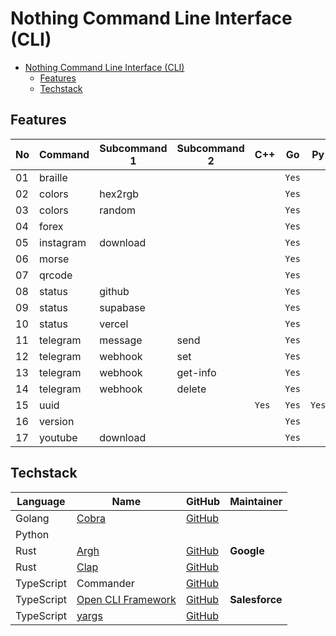 # Nothing Command Line Interface (CLI)

- [Nothing Command Line Interface (CLI)](#nothing-command-line-interface-cli)
  - [Features](#features)
  - [Techstack](#techstack)

## Features

| No  | Command   | Subcommand 1 | Subcommand 2 | C++   | Go    | Py    | Rs    | TS    |
| --- | --------- | ------------ | ------------ | ----- | ----- | ----- | ----- | ----- |
| 01  | braille   |              |              |       | `Yes` |       |       |       |
| 02  | colors    | hex2rgb      |              |       | `Yes` |       |       |       |
| 03  | colors    | random       |              |       | `Yes` |       |       |       |
| 04  | forex     |              |              |       | `Yes` |       |       |       |
| 05  | instagram | download     |              |       | `Yes` |       |       |       |
| 06  | morse     |              |              |       | `Yes` |       |       |       |
| 07  | qrcode    |              |              |       | `Yes` |       |       |       |
| 08  | status    | github       |              |       | `Yes` |       |       |       |
| 09  | status    | supabase     |              |       | `Yes` |       |       |       |
| 10  | status    | vercel       |              |       | `Yes` |       |       |       |
| 11  | telegram  | message      | send         |       | `Yes` |       |       |       |
| 12  | telegram  | webhook      | set          |       | `Yes` |       |       |       |
| 13  | telegram  | webhook      | get-info     |       | `Yes` |       |       |       |
| 14  | telegram  | webhook      | delete       |       | `Yes` |       |       |       |
| 15  | uuid      |              |              | `Yes` | `Yes` | `Yes` | `Yes` | `Yes` |
| 16  | version   |              |              |       | `Yes` |       |       |       |
| 17  | youtube   | download     |              |       | `Yes` |       |       |       |

## Techstack

| Language   | Name                                      | GitHub                                       | Maintainer     |
| ---------- | ----------------------------------------- | -------------------------------------------- | -------------- |
| Golang     | [Cobra](https://cobra.dev/)               | [GitHub](https://github.com/spf13/cobra)     |                |
| Python     |                                           |                                              |                |
| Rust       | [Argh](https://docs.rs/argh/latest/argh/) | [GitHub](https://github.com/google/argh)     | **Google**     |
| Rust       | [Clap](https://docs.rs/clap/latest/clap/) | [GitHub](https://github.com/clap-rs/clap)    |                |
| TypeScript | Commander                                 | [GitHub](https://github.com/tj/commander.js) |                |
| TypeScript | [Open CLI Framework](https://oclif.io/)   | [GitHub](https://github.com/oclif/oclif)     | **Salesforce** |
| TypeScript | [yargs](https://yargs.js.org/)            | [GitHub](https://github.com/yargs/yargs)     |                |
